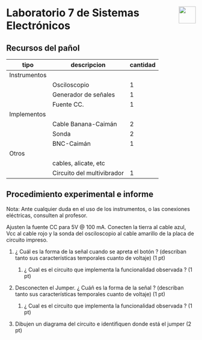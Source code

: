 # <img src="https://julianodb.github.io/SISTEMAS_ELECTRONICOS_PARA_INGENIERIA_BIOMEDICA/img/logo_fing.png?raw=true" align="right" height="45"> Laboratorio 7 de Sistemas Electrónicos

## Recursos del pañol

| tipo | descripcion | cantidad | 
| -- | -- | -- | 
| Instrumentos |  |  |
|  | Osciloscopio | 1 |
|  | Generador de señales | 1 | 
|  | Fuente CC. | 1 |
| Implementos |  |  | 
|  | Cable Banana-Caimán | 2 | 
|  | Sonda | 2 | 
|  | BNC-Caimán | 1 |
| Otros |  |  | 
| | cables, alicate, etc | | 
| | Circuito del multivibrador | 1 | 

## Procedimiento experimental e informe

Nota: Ante cualquier duda en el uso de los instrumentos, o las conexiones eléctricas, consulten al profesor.

Ajusten la fuente CC para 5V @ 100 mA. Conecten la tierra al cable azul, Vcc al cable rojo y la sonda del osciloscopio al cable amarillo de la placa de circuito impreso.

1. ¿ Cuál es la forma de la señal cuando se apreta el botón ? (describan tanto sus características temporales cuanto de voltaje) (1 pt)
    1. ¿ Cual es el circuito que implementa la funcionalidad observada ? (1 pt)

1. Desconecten el Jumper. ¿ Cuáñ es la forma de la señal ? (describan tanto sus características temporales cuanto de voltaje) (1 pt)
    1. ¿ Cual es el circuito que implementa la funcionalidad observada ? (1 pt)

1. Dibujen un diagrama del circuito e identifiquen donde está el jumper (2 pt)